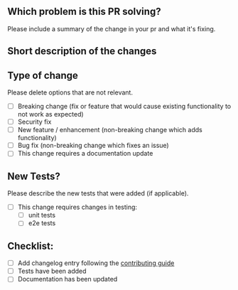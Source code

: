 ## Which problem is this PR solving?

Please include a summary of the change in your pr and what it's fixing. 

## Short description of the changes

## Type of change

Please delete options that are not relevant.

- [ ] Breaking change (fix or feature that would cause existing functionality to not work as expected)
- [ ] Security fix
- [ ] New feature / enhancement (non-breaking change which adds functionality)
- [ ] Bug fix (non-breaking change which fixes an issue)
- [ ] This change requires a documentation update

## New Tests?
Please describe the new tests that were added (if applicable).

- [ ] This change requires changes in testing:
  - [ ] unit tests
  - [ ] e2e tests

## Checklist:

- [ ] Add changelog entry following the [contributing guide](../CONTRIBUTING.md#pull-requests)
- [ ] Tests have been added
- [ ] Documentation has been updated